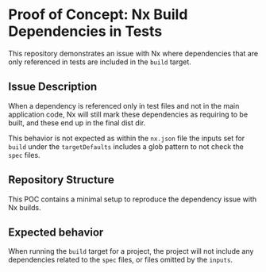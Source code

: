 # Proof of Concept: Nx Build Dependencies in Tests

This repository demonstrates an issue with Nx where dependencies that are only referenced in tests are included in the `build` target.

## Issue Description

When a dependency is referenced only in test files and not in the main application code, Nx will still mark these dependencies as requiring to be built, and these end up in the final dist dir.

This behavior is not expected as within the `nx.json` file the inputs set for `build` under the `targetDefaults` includes a glob pattern to not check the `spec` files.

## Repository Structure

This POC contains a minimal setup to reproduce the dependency issue with Nx builds.

## Expected behavior

When running the `build` target for a project, the project will not include any dependencies related to the `spec` files, or files omitted by the `inputs`.